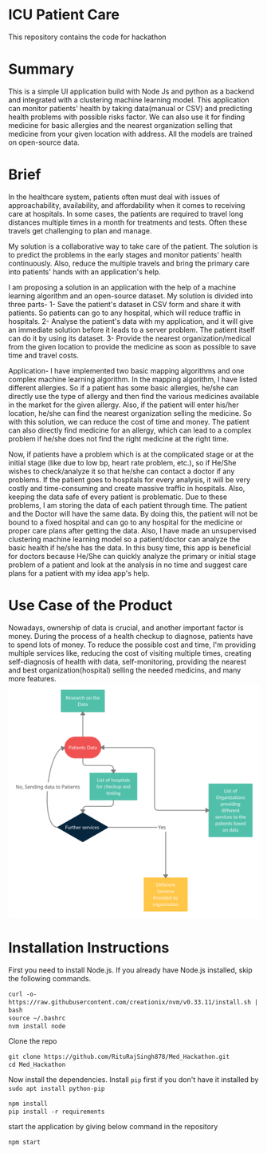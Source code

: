 # ICU Patient Care 
This repository contains the code for hackathon

# Summary

This is a simple UI application build with Node Js and python as a backend and integrated with a clustering machine learning model. This application can monitor patients' health by taking data(manual or CSV) and predicting health problems with possible risks factor. We can also use it for finding medicine for basic allergies and the nearest organization selling that medicine from your given location with address. All the models are trained on open-source data.

# Brief
In the healthcare system, patients often must deal with issues of approachability, availability, and affordability when it comes to receiving care at hospitals. In some cases, the patients are required to travel long distances multiple times in a month for treatments and tests. Often these travels get challenging to plan and manage.

My solution is a collaborative way to take care of the patient. The solution is to predict the problems in the early stages and monitor patients' health continuously. Also, reduce the multiple travels and bring the primary care into patients' hands with an application's help.

I am proposing a solution in an application with the help of a machine learning algorithm and an open-source dataset. My solution is divided into three parts-
1- Save the patient's dataset in CSV form and share it with patients. So patients can go to any hospital, which will reduce traffic in hospitals.
2- Analyse the patient's data with my application, and it will give an immediate solution before it leads to a server problem. The patient itself can do it by using its dataset.
3- Provide the nearest organization/medical from the given location to provide the medicine as soon as possible to save time and travel costs.

Application-
I have implemented two basic mapping algorithms and one complex machine learning algorithm. In the mapping algorithm, I have listed different allergies. So if a patient has some basic allergies, he/she can directly use the type of allergy and then find the various medicines available in the market for the given allergy. Also, if the patient will enter his/her location, he/she can find the nearest organization selling the medicine. So with this solution, we can reduce the cost of time and money. The patient can also directly find medicine for an allergy, which can lead to a complex problem if he/she does not find the right medicine at the right time.

Now, if patients have a problem which is at the complicated stage or at the initial stage (like due to low bp, heart rate problem, etc.), so if He/She wishes to check/analyze it so that he/she can contact a doctor if any problems. If the patient goes to hospitals for every analysis, it will be very costly and time-consuming and create massive traffic in hospitals. Also, keeping the data safe of every patient is problematic. Due to these problems, I am storing the data of each patient through time. The patient and the Doctor will have the same data. By doing this, the patient will not be bound to a fixed hospital and can go to any hospital for the medicine or proper care plans after getting the data. Also, I have made an unsupervised clustering machine learning model so a patient/doctor can analyze the basic health if he/she has the data. In this busy time, this app is beneficial for doctors because He/She can quickly analyze the primary or initial stage problem of a patient and look at the analysis in no time and suggest care plans for a patient with my idea app's help.

# Use Case of the Product
Nowadays, ownership of data is crucial, and another important factor is money. During the process of a health checkup to diagnose, patients have to spend lots of money. To reduce the possible cost and time, I'm providing multiple services like, reducing the cost of visiting multiple times, creating self-diagnosis of health with data, self-monitoring, providing the nearest and best organization(hospital) selling the needed medicins, and many more features. 
![med_flow](med_Flow.png)
# Installation Instructions

First you need to install Node.js. If you already have Node.js installed, skip the following commands.

```
curl -o- https://raw.githubusercontent.com/creationix/nvm/v0.33.11/install.sh | bash
source ~/.bashrc
nvm install node
```
Clone the repo
```
git clone https://github.com/RituRajSingh878/Med_Hackathon.git
cd Med_Hackathon
```

Now install the dependencies. Install `pip` first if you don't have it installed by `sudo apt install python-pip`
```
npm install
pip install -r requirements
```

start the application by giving below command in the repository
```
npm start
```

